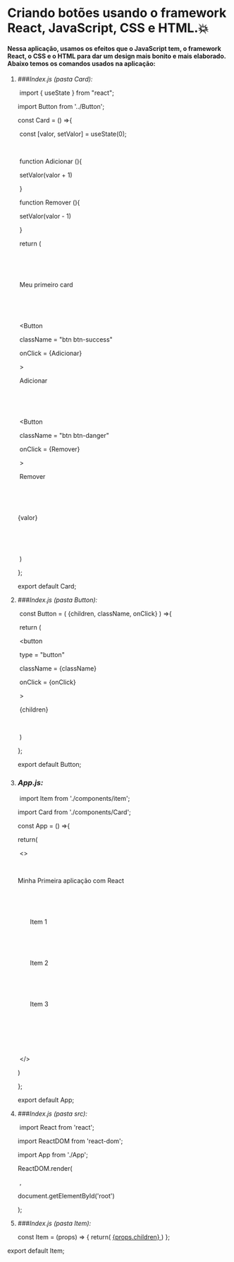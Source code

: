 # Criando botões usando o framework React, JavaScript, CSS e HTML.💥

#### Nessa aplicação, usamos os efeitos que o JavaScript tem, o framework React, o CSS e o HTML para dar um design mais bonito e mais elaborado. Abaixo temos os comandos usados na aplicação:



1. ###_*Index.js (pasta Card):*_

   ​	import { useState } from "react";

   import Button from '../Button';

   const Card = () =>{

   ​    const [valor, setValor] = useState(0);

   ​    

   ​    function Adicionar (){

   ​        setValor(valor + 1)

   ​    }

   ​    function Remover (){

   ​        setValor(valor - 1)

   ​    }

   ​    return (

   ​        <div className="card">

   ​            <div className="card-header">

   ​               Meu primeiro card

   ​            </div>

   ​            <div className="card-body">

   ​                <Button

   ​                    className = "btn btn-success"

   ​                    onClick = {Adicionar}

   ​                >

   ​                    Adicionar

   ​                </Button>

   ​                

   ​                <Button

   ​                    className = "btn btn-danger"

   ​                    onClick = {Remover}

   ​                >

   ​                    Remover

   ​                </Button>

   ​                <p>{valor}</p>

   ​            </div>

   ​        </div>

   ​    )

   };

   export default Card;

2. ###_Index.js (pasta Button):_

   ​	const Button = ( {children, className, onClick} ) =>{

   ​    return (

   ​        <button

   ​            type = "button"

   ​            className = {className}

   ​            onClick = {onClick}

   ​        >

   ​            {children}

   ​        </button>    

   ​    )

   };

   export default Button; 

3. ### _App.js:_

   ​	import Item from './components/item';

   import Card from './components/Card';

   const App = () =>{

     return(

   ​    <>

   ​      <p>Minha Primeira aplicação com React</p>

   ​      <ul>

   ​        <Item>

   ​          Item 1

   ​        </Item>

   ​        <Item>

   ​          Item 2

   ​        </Item>

   ​        <Item>

   ​          Item 3

   ​        </Item>

   ​      </ul>

   ​      <Card />

   ​    </>

     )

   };

   export default App;

4. ###_Index.js (pasta src):_

   ​	import React from 'react';

   import ReactDOM from 'react-dom';

   import App from './App';

   ReactDOM.render(  

   ​    <App />,

     document.getElementById('root')

   );

5. ###_Index.js (pasta Item):_

   const Item = (props) => {
    return(
        <a href="/" className="list-group-item list-group-item-action list-group-item-dark">
          {props.children}
        </a>
    )
};

export default Item;
